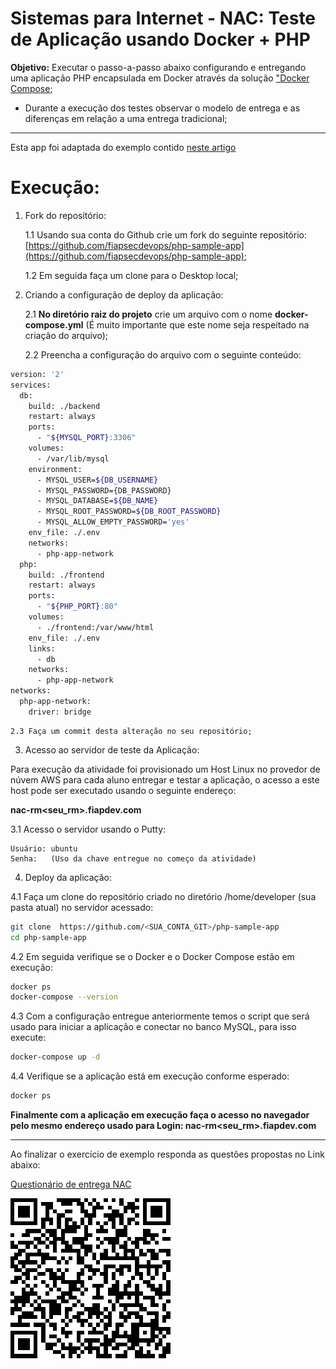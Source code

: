 # Sistemas para Internet - NAC: Teste de Aplicação usando Docker + PHP

**Objetivo:** Executar o passo-a-passo abaixo configurando e entregando uma aplicação PHP encapsulada em Docker através da solução ["Docker Compose](https://docs.docker.com/compose/);

- Durante a execução dos testes observar o modelo de entrega e as diferenças em relação a uma entrega tradicional;

---

Esta app foi adaptada do exemplo contido [neste artigo](https://www.tutorialrepublic.com/php-tutorial/php-mysql-crud-application.php)

# Execução:

1. Fork do repositório:

    1.1 Usando sua conta do Github crie um fork do seguinte repositório: [https://github.com/fiapsecdevops/php-sample-app](https://github.com/fiapsecdevops/php-sample-app);

    1.2 Em seguida faça um clone para o Desktop local;

2. Criando a configuração de deploy da aplicação:

    2.1 **No diretório raiz do projeto** crie um arquivo com o nome **docker-compose.yml** (É muito importante que este nome seja respeitado na criação do arquivo);

    2.2 Preencha a configuração do arquivo com o seguinte conteúdo:

```sh
version: '2'
services:
  db:
    build: ./backend
    restart: always
    ports:
      - "${MYSQL_PORT}:3306"
    volumes:
      - /var/lib/mysql
    environment:
      - MYSQL_USER=${DB_USERNAME}
      - MYSQL_PASSWORD={DB_PASSWORD}
      - MYSQL_DATABASE=${DB_NAME}
      - MYSQL_ROOT_PASSWORD=${DB_ROOT_PASSWORD}
      - MYSQL_ALLOW_EMPTY_PASSWORD='yes'
    env_file: ./.env
    networks:
      - php-app-network
  php:
    build: ./frontend
    restart: always
    ports:
      - "${PHP_PORT}:80"
    volumes:
      - ./frontend:/var/www/html
    env_file: ./.env
    links:
      - db
    networks:
      - php-app-network
networks:
  php-app-network:
    driver: bridge
```

    2.3 Faça um commit desta alteração no seu repositório;

3. Acesso ao servidor de teste da Aplicação:

Para execução da atividade foi provisionado um Host Linux no provedor de núvem AWS para cada aluno entregar e testar a aplicação, o acesso a este host pode ser executado usando o seguinte endereço:

**nac-rm<seu_rm>.fiapdev.com**

3.1 Acesso o servidor usando o Putty:

    Usuário: ubuntu
    Senha:   (Uso da chave entregue no começo da atividade)

4. Deploy da aplicação:

4.1 Faça um clone do repositório criado no diretório /home/developer (sua pasta atual) no servidor acessado:

```sh
git clone  https://github.com/<SUA_CONTA_GIT>/php-sample-app
cd php-sample-app
```

4.2 Em seguida verifique se o Docker e o Docker Compose estão em execução:

```sh
docker ps
docker-compose --version
```

4.3 Com a configuração entregue anteriormente temos o script que será usado para iniciar a aplicação e conectar no banco MySQL, para isso execute:

```sh
docker-compose up -d
```

4.4 Verifique se a aplicação está em execução conforme esperado:

```sh
docker ps
```

**Finalmente com a aplicação em execução faça o acesso no navegador pelo mesmo endereço usado para Login: nac-rm<seu_rm>.fiapdev.com**

---

Ao finalizar o exercício de exemplo responda as questões propostas no Link abaixo:

[Questionário de entrega NAC](https://pt.surveymonkey.com/r/9DQ2GFC)

![QR_code](images/QR_code_9DQ2GFC.png)